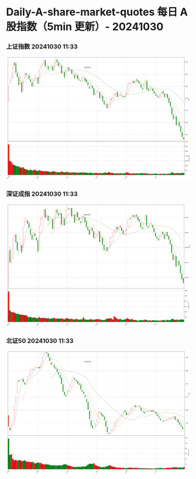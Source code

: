 
# Daily-A-share-market-quotes 每日 A 股指数（5min 更新）- 20241030

### 上证指数 20241030 11:33
![](./fig/2024/10/20241030-sh000001.png)

### 深证成指 20241030 11:33
![](./fig/2024/10/20241030-sz399001.png)

### 北证50 20241030 11:33
![](./fig/2024/10/20241030-bj899050.png)
